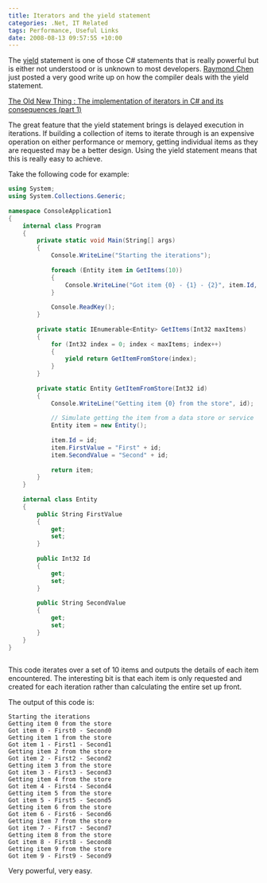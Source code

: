 ```yaml
---
title: Iterators and the yield statement
categories: .Net, IT Related
tags: Performance, Useful Links
date: 2008-08-13 09:57:55 +10:00
---
```


The [yield][0] statement is one of those C# statements that is really powerful but is either not understood or is unknown to most developers. [Raymond Chen][1] just posted a very good write up on how the compiler deals with the yield statement.

[The Old New Thing : The implementation of iterators in C# and its consequences (part 1)][2]

The great feature that the yield statement brings is delayed execution in iterations. If building a collection of items to iterate through is an expensive operation on either performance or memory, getting individual items as they are requested may be a better design. Using the yield statement means that this is really easy to achieve.

Take the following code for example:

<!--more-->

```csharp
using System;
using System.Collections.Generic;
     
namespace ConsoleApplication1
{
    internal class Program
    {
        private static void Main(String[] args)
        {
            Console.WriteLine("Starting the iterations");
     
            foreach (Entity item in GetItems(10))
            {
                Console.WriteLine("Got item {0} - {1} - {2}", item.Id, item.FirstValue, item.SecondValue);
            }
     
            Console.ReadKey();
        }
     
        private static IEnumerable<Entity> GetItems(Int32 maxItems)
        {
            for (Int32 index = 0; index < maxItems; index++)
            {
                yield return GetItemFromStore(index);
            }
        }
     
        private static Entity GetItemFromStore(Int32 id)
        {
            Console.WriteLine("Getting item {0} from the store", id);
     
            // Simulate getting the item from a data store or service
            Entity item = new Entity();
     
            item.Id = id;
            item.FirstValue = "First" + id;
            item.SecondValue = "Second" + id;
     
            return item;
        }
    }
     
    internal class Entity
    {
        public String FirstValue
        {
            get;
            set;
        }
     
        public Int32 Id
        {
            get;
            set;
        }
     
        public String SecondValue
        {
            get;
            set;
        }
    }
}
    
```

This code iterates over a set of 10 items and outputs the details of each item encountered. The interesting bit is that each item is only requested and created for each iteration rather than calculating the entire set up front.

The output of this code is:

```text
Starting the iterations
Getting item 0 from the store
Got item 0 - First0 - Second0
Getting item 1 from the store
Got item 1 - First1 - Second1
Getting item 2 from the store
Got item 2 - First2 - Second2
Getting item 3 from the store
Got item 3 - First3 - Second3
Getting item 4 from the store
Got item 4 - First4 - Second4
Getting item 5 from the store
Got item 5 - First5 - Second5
Getting item 6 from the store
Got item 6 - First6 - Second6
Getting item 7 from the store
Got item 7 - First7 - Second7
Getting item 8 from the store
Got item 8 - First8 - Second8
Getting item 9 from the store
Got item 9 - First9 - Second9
```

Very powerful, very easy.

[0]: http://msdn.microsoft.com/en-us/library/9k7k7cf0(VS.80).aspx
[1]: http://blogs.msdn.com/oldnewthing/default.aspx
[2]: http://blogs.msdn.com/oldnewthing/archive/2008/08/12/8849519.aspx
